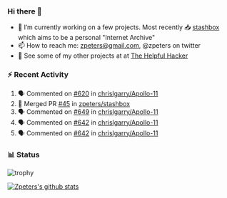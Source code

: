 ### Hi there 👋


- 🔭 I’m currently working on a few projects.  Most recently :inbox_tray: [stashbox](https://github.com/zpeters/stashbox) which aims to be a personal "Internet Archive"
- 📫 How to reach me: zpeters@gmail.com, @zpeters on twitter
- 👋 See some of my other projects at at [The Helpful Hacker](https://thehelpfulhacker.net)

### :zap: Recent Activity

<!--START_SECTION:activity-->
1. 🗣 Commented on [#620](https://github.com/chrislgarry/Apollo-11/issues/620) in [chrislgarry/Apollo-11](https://github.com/chrislgarry/Apollo-11)
2. 🎉 Merged PR [#45](https://github.com/zpeters/stashbox/pull/45) in [zpeters/stashbox](https://github.com/zpeters/stashbox)
3. 🗣 Commented on [#649](https://github.com/chrislgarry/Apollo-11/issues/649) in [chrislgarry/Apollo-11](https://github.com/chrislgarry/Apollo-11)
4. 🗣 Commented on [#642](https://github.com/chrislgarry/Apollo-11/issues/642) in [chrislgarry/Apollo-11](https://github.com/chrislgarry/Apollo-11)
5. 🗣 Commented on [#642](https://github.com/chrislgarry/Apollo-11/issues/642) in [chrislgarry/Apollo-11](https://github.com/chrislgarry/Apollo-11)
<!--END_SECTION:activity-->

### :bar_chart: Status

![trophy](https://github-profile-trophy.vercel.app/?username=zpeters)

[![Zpeters's github stats](https://github-readme-stats.vercel.app/api?username=zpeters)](https://github.com/zpeters/github-readme-stats&show_icons=true)
